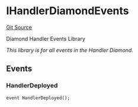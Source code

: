# IHandlerDiamondEvents
[Git Source](https://github.com/thrackle-io/tron/blob/5d067d497731c6b73733c2217dfac1db063f1640/src/common/IEvents.sol)

Diamond Handler Events Library

*This library is for all events in the Handler Diamond.*


## Events
### HandlerDeployed

```solidity
event HandlerDeployed();
```

